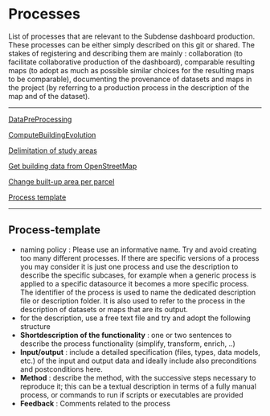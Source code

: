 # Processes

List of processes that are relevant to the Subdense dashboard production. These processes can be either simply described on this git or shared. The stakes of registering and describing them are mainly : collaboration (to facilitate collaborative production of the dashboard), comparable resulting maps (to adopt as much as possible similar choices for the resulting maps to be comparable), documenting the provenance of datasets and maps in the project (by referring to a production process in the description of the map and of the dataset). 


*******
 [DataPreProcessing](./DataPreProcessing)

 [ComputeBuildingEvolution](./ComputeBuildingEvolution)
 
 [Delimitation of study areas](./DemliminateStudyArea)
 
 [Get building data from OpenStreetMap](./GetOpenStreetMapBuildingData)
 
 [Change built-up area per parcel](./Change_builtup_area)

 [Process template](#Process-template)
 
 *******

## Process-template
* naming policy : Please use an informative name. Try and avoid creating too many different processes. If there are specific versions of a process you may consider it is just one process and use the description to describe the specific subcases, for example when a generic process is applied to a specific datasource it becomes a more specific process. The identifier of the process is used to name the dedicated description file or description folder. It is also used to refer to the process in the description of datasets or maps that are its output. 
* for the description, use a free text file and try and adopt the following structure
* **Shortdescription of the functionality** : one or two sentences to describe the process functionality (simplify, transform, enrich, ..) 
* **Input/output** : include a detailed specification (files, types, data models, etc.) of the input and output data and ideally include also preconditions and postconditions here. 
* **Method** : describe the method, with the successive steps necessary to reproduce it; this can be a textual description in terms of a fully manual process, or commands to run if scripts or executables are provided
* **Feedback** : Comments related to the process
